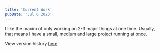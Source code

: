 ```yaml
---
title: 'Current Work'
pubDate: 'Jul 6 2023'
---
```


I like the maxim of only working on 2-3 major things at one time. Usually, that means I have a small, medium and large project running at once.

View version history [here](https://github.com/will-carkner/will-carkner-com/tree/master/src/content/blog)
